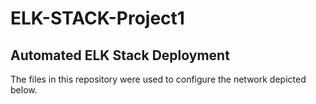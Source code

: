 # ELK-STACK-Project1
## Automated ELK Stack Deployment

The files in this repository were used to configure the network depicted below.


